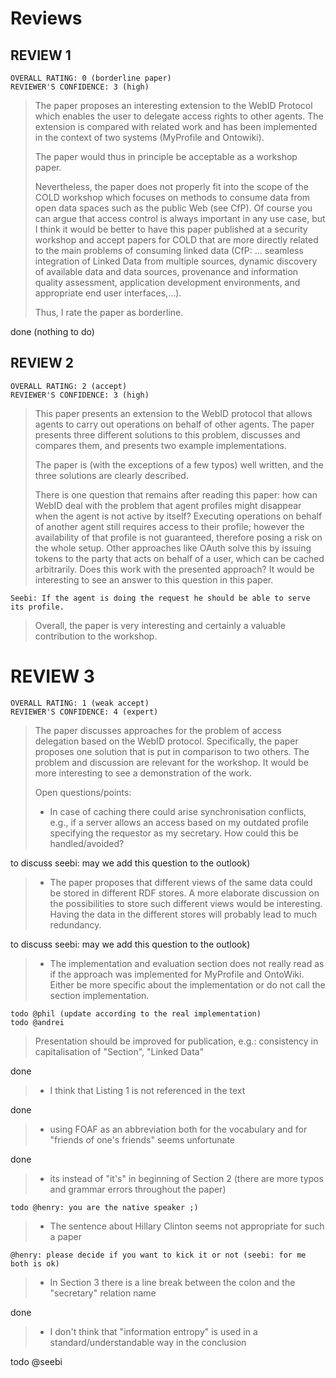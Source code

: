 # Reviews

## REVIEW 1
    OVERALL RATING: 0 (borderline paper)
    REVIEWER'S CONFIDENCE: 3 (high)

> The paper proposes an interesting extension to the WebID Protocol which enables
> the user to delegate access rights to other agents. The extension is compared
> with related work and has been implemented in the context of two systems
> (MyProfile and Ontowiki).
> 
> The paper would thus in principle be acceptable as a workshop paper.
>  
> Nevertheless, the paper does not properly fit into the scope of the COLD
> workshop which focuses on methods to consume data from open data spaces such as
> the public Web (see CfP).  Of course you can argue that access control is
> always important in any use case, but I think it would be better to have this
> paper published at a security workshop and accept papers for COLD that are more
> directly related to the main problems of  consuming linked data (CfP:
> … seamless integration of Linked Data from multiple sources, dynamic discovery
> of available data and data sources, provenance and information quality
> assessment, application development environments, and appropriate end user
> interfaces,…).
> 
> Thus, I rate the paper as borderline.

done (nothing to do)

## REVIEW 2
    OVERALL RATING: 2 (accept)
    REVIEWER'S CONFIDENCE: 3 (high)

> This paper presents an extension to the WebID protocol that allows agents to
> carry out operations on behalf of other agents. The paper presents three
> different solutions to this problem, discusses and compares them, and presents
> two example implementations.
> 
> The paper is (with the exceptions of a few typos) well written, and the three
> solutions are clearly described. 
> 
> There is one question that remains after reading this paper: how can WebID deal
> with the problem that agent profiles might disappear when the agent is not
> active by itself? Executing operations on behalf of another agent still
> requires access to their profile; however the availability of that profile is
> not guaranteed, therefore posing a risk on the whole setup. Other approaches
> like OAuth solve this by issuing tokens to the party that acts on behalf of
> a user, which can be cached arbitrarily. Does this work with the presented
> approach? It would be interesting to see an answer to this question in this
> paper.

    Seebi: If the agent is doing the request he should be able to serve its profile.

> Overall, the paper is very interesting and certainly a valuable contribution to
> the workshop.


# REVIEW 3
    OVERALL RATING: 1 (weak accept)
    REVIEWER'S CONFIDENCE: 4 (expert)

> The paper discusses approaches for the problem of access delegation based on
> the WebID protocol. Specifically, the paper proposes one solution that is put
> in comparison to two others. The problem and discussion are relevant for the
> workshop. It would be more interesting to see a demonstration of the work.
> 
> Open questions/points:
> 
> - In case of caching there could arise synchronisation conflicts, e.g., if a server allows an access based on my outdated profile specifying the requestor as my secretary. How could this be handled/avoided?

to discuss
    seebi: may we add this question to the outlook)

> - The paper proposes that different views of the same data could be stored in different RDF stores. A more elaborate discussion on the possibilities to store such different views would be interesting. Having the data in the different stores will probably lead to much redundancy.

to discuss
    seebi: may we add this question to the outlook)

> - The implementation and evaluation section does not really read as if the approach was implemented for MyProfile and OntoWiki. Either be more specific about the implementation or do not call the section implementation.

    todo @phil (update according to the real implementation)
    todo @andrei

> Presentation should be improved for publication, e.g.: consistency in capitalisation of "Section", "Linked Data"

done

> - I think that Listing 1 is not referenced in the text

done

> - using FOAF as an abbreviation both for the vocabulary and for "friends of one's friends" seems unfortunate

done

> - its instead of "it's" in beginning of Section 2 (there are more typos and grammar errors throughout the paper)

    todo @henry: you are the native speaker ;)

> - The sentence about Hillary Clinton seems not appropriate for such a paper

    @henry: please decide if you want to kick it or not (seebi: for me both is ok)

> - In Section 3 there is a line break between the colon and the "secretary" relation name

done

> - I don't think that "information entropy" is used in a standard/understandable way in the conclusion

todo @seebi


